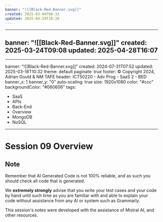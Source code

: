 ```yaml
---
banner: "![[Black-Red-Banner.svg]]"
created: 2025-03-04T08:33
updated: 2025-04-29T10:28
---
```

---
banner: "![[Black-Red-Banner.svg]]"
created: 2025-03-24T09:08
updated: 2025-04-28T16:07
---
---
banner: "![[Black-Red-Banner.svg]]"
created: 2024-07-31T07:52
updated: 2025-03-18T10:32
theme: default
paginate: true
footer: © Copyright 2024, Adrian Gould & NM TAFE
header: ICT50220 - Adv Prog - SaaS 2 - BED
banner_x: 1
banner_y: "0"
auto-scaling: true
size: 1920x1080
color: "#ccc"
backgroundColor: "#060606"
tags:
  - SaaS
  - APIs
  - Back-End
  - Overview
  - MongoDB
  - NoSQL
---

# Session 09 Overview




## Note

Remember that AI Generated Code is not 100% reliable, and as such you should check all code that is generated.

We **extremely strongly** advise that you write your test cases and your code by hand until such time as you are familiar with and able to explain your code without assistance from any AI or system such as Grammarly.

This session's notes were developed with the assistance of Mistral AI, and other resources. 
